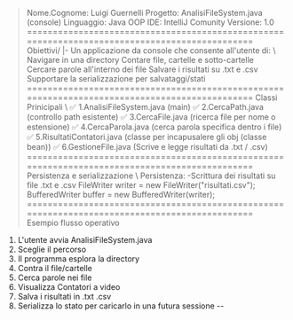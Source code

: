 > Nome.Cognome: Luigi Guernelli
> Progetto: AnalisiFileSystem.java (console)
> Linguaggio: Java OOP
> IDE: IntelliJ Comunity
> Versione: 1.0
==============================================================================================
> Obiettivi/
|- Un applicazione da console che consente all'utente di:
\\
> Navigare in una directory 
> Contare file, cartelle e sotto-cartelle
> Cercare parole all'interno dei file
> Salvare i risultati su .txt e .csv
> Supportare la serializzazione per salvataggi/stati
==============================================================================================
> Classi Prinicipali
\\
>✅ 1.AnalisiFileSystem.java  (main)
>✅ 2.CercaPath.java          (controllo path esistente)
>✅ 3.CercaFile.java          (ricerca file per nome o estensione)
>✅ 4.CercaParola.java        (cerca parola specifica dentro i file)
>✅ 5.RisultatiContatori.java (classe per incapusalere gli obj (classe bean))
>✅ 6.GestioneFile.java       (Scrive e legge risultati da .txt / .csv)
==============================================================================================
> Persistenza e serializzazione
\\
> Persistenza: -Scrittura dei risultati su file .txt e .csv
> FileWriter writer = new FileWriter("risultati.csv");
> BufferedWriter buffer = new BufferedWriter(writer);
==============================================================================================
> Esempio flusso operativo
1. L'utente avvia AnalisiFileSystem.java
2. Sceglie il percorso
3. Il programma esplora la directory
4. Contra il file/cartelle
5. Cerca parole nei file
6. Visualizza Contatori a video
7. Salva i risultati in .txt .csv
8. Serializza lo stato per caricarlo in una futura sessione
--
